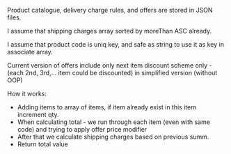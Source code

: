 Product catalogue, delivery charge rules, and offers are stored in JSON files.

I assume that shipping charges array sorted by moreThan ASC already.

I assume that product code is uniq key, and safe as string to use it as key in associate array.

Current version of offers include only next item discount scheme only - (each 2nd, 3rd,... item could be discounted) in simplified version (without OOP)

How it works: 
  - Adding items to array of items, if item already exist in this item increment qty.
  - When calculating total - we run through each item (even with same code) and trying to apply offer price modifier
  - After that we calculate shipping charges based on previous summ. 
  - Return total value
  
  
